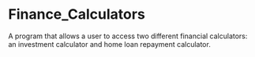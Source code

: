 # Finance_Calculators
A program that allows a user to access two different financial calculators: an investment calculator and home loan repayment calculator.

